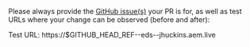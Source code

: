 Please always provide the [GitHub issue(s)](../issues) your PR is for, as well as test URLs where your change can be observed (before and after):

Test URL:
https://$GITHUB_HEAD_REF--eds--jhuckins.aem.live
